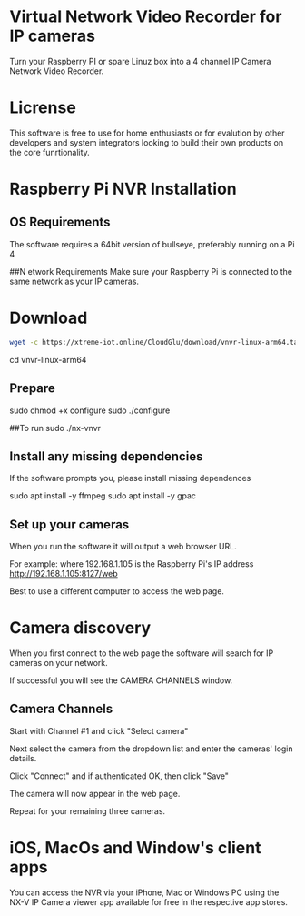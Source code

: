 # Virtual Network Video Recorder for IP cameras
Turn your Raspberry PI or spare Linuz box into a 4 channel IP Camera Network Video Recorder.

# Licrense
This software is free to use for home enthusiasts or for evalution by other developers and system integrators looking to build their own products on the core funrtionality.

# Raspberry Pi NVR Installation

## OS Requirements
The software requires a 64bit version of bullseye, preferably running on a Pi 4

##N etwork Requirements
Make sure your Raspberry Pi is connected to the same network as your IP cameras.

# Download

```sh
wget -c https://xtreme-iot.online/CloudGlu/download/vnvr-linux-arm64.tar.gz -O - | tar -xz
```

cd vnvr-linux-arm64

## Prepare
sudo chmod +x configure
sudo ./configure

##To run
sudo ./nx-vnvr

## Install any missing dependencies
If the software prompts you, please install missing dependences
 
sudo apt install -y ffmpeg
sudo apt install -y gpac

## Set up your cameras
When you run the software it will output a web browser URL.

For example: where 192.168.1.105 is the Raspberry Pi's IP address
http://192.168.1.105:8127/web

Best to use a different computer to access the web page.

# Camera discovery
When you first connect to the web page the software will search for IP cameras on your network.

If successful you will see the CAMERA CHANNELS window.

## Camera Channels
Start with Channel #1 and click "Select camera"

Next select the camera from the dropdown list and enter the cameras' login details.

Click "Connect" and if authenticated OK, then click "Save"

The camera will now appear in the web page.

Repeat for your remaining three cameras.

# iOS, MacOs and Window's client apps
You can access the NVR via your iPhone, Mac or Windows PC using the NX-V IP Camera viewer app available for free in the respective app stores.

			
